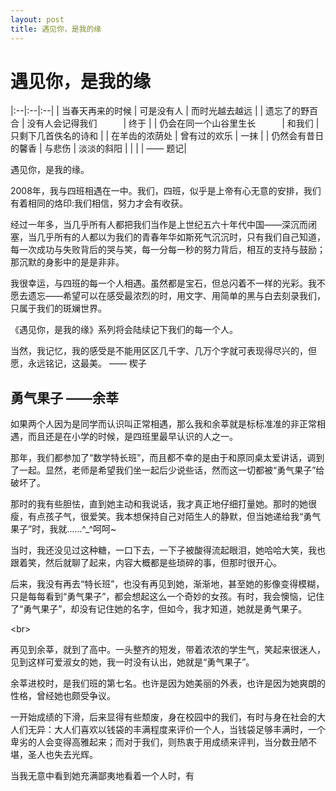 ```yaml
---
layout: post
title: 遇见你，是我的缘
---
```


# 遇见你，是我的缘

|:--|:--|:--|
| 当春天再来的时候                | 可是没有人                     | 而时光越去越远 |
| 遗忘了的野百合                  | 没有人会记得我们　　　| 终于 |
| 仍会在同一个山谷里生长　　　| 和我们                         | 只剩下几首佚名的诗和 |
| 在羊齿的浓荫处                  | 曾有过的欢乐                   | 一抹 |
| 仍然会有昔日的馨香              | 与悲伤                         | 淡淡的斜阳 |
|                                 |                          | —— 题记|

遇见你，是我的缘。

2008年，我与四班相遇在一中。我们，四班，似乎是上帝有心无意的安排，我们有着相同的烙印:我们相信，努力才会有收获。

经过一年多，当几乎所有人都把我们当作是上世纪五六十年代中国——深沉而闭塞，当几乎所有的人都以为我们的青春年华如斯死气沉沉时，只有我们自己知道，每一次成功与失败背后的哭与笑，每一分每一秒的努力背后，相互的支持与鼓励；那沉默的身影中的是是非非。

我很幸运，与四班的每一个人相遇。虽然都是宝石，但总闪着不一样的光彩。我不愿去遗忘——希望可以在感受最浓烈的时，用文字、用简单的黑与白去刻录我们，只属于我们的斑斓世界。

《遇见你，是我的缘》系列将会陆续记下我们的每一个人。

当然，我记忆，我的感受是不能用区区几千字、几万个字就可表现得尽兴的，但愿，永远铭记，这最美。 —— 楔子

## 勇气果子 ——余莘

如果两个人因为是同学而认识叫正常相遇，那么我和余莘就是标标准准的非正常相遇，而且还是在小学的时候，是四班里最早认识的人之一。

那年，我们都参加了“数学特长班”，而且都不幸的是由于和原同桌太爱讲话，调到了一起。显然，老师是希望我们坐一起后少说些话，然而这一切都被“勇气果子”给破坏了。

那时的我有些胆怯，直到她主动和我说话，我才真正地仔细打量她。那时的她很瘦，有点孩子气，很爱笑。我本想保持自己对陌生人的静默，但当她递给我“勇气果子”时，我就……^_^呵呵~

当时，我还没见过这种糖，一口下去，一下子被酸得流起眼泪，她哈哈大笑，我也跟着笑，然后就聊了起来，内容大概都是些琐碎的事，但那时很开心。

后来，我没有再去“特长班”，也没有再见到她，渐渐地，甚至她的影像变得模糊，只是每每看到“勇气果子”，都会想起这么一个奇妙的女孩。有时，我会懊恼，记住了“勇气果子”，却没有记住她的名字，但如今，我才知道，她就是勇气果子。

<br\>

再见到余莘，就到了高中。一头整齐的短发，带着浓浓的学生气，笑起来很迷人，见到这样可爱淑女的她，我一时没有认出，她就是“勇气果子”。

余莘进校时，是我们班的第七名。也许是因为她美丽的外表，也许是因为她爽朗的性格，曾经她也颇受争议。

一开始成绩的下滑，后来显得有些颓废，身在校园中的我们，有时与身在社会的大人们无异：大人们喜欢以钱袋的丰满程度来评价一个人，当钱袋足够丰满时，一个卑劣的人会变得高雅起来；而对于我们，则热衷于用成绩来评判，当分数丑陋不堪，圣人也失去光辉。

当我无意中看到她充满鄙夷地看着一个人时，有






